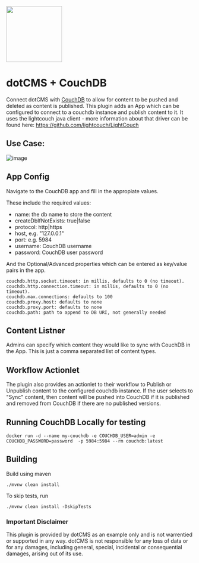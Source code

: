 <img src="https://static.dotcms.com/assets/icons/apps/couch-db-logo.png" width="150">


# dotCMS + CouchDB 


Connect dotCMS with [CouchDB](https://couchdb.apache.org/) to allow for content to be pushed and deleted as content is published.  This plugin adds an App which can be configured to connect to a couchdb instance and publish content to it.  It uses the lightcouch java client - more information about that driver can be found here: https://github.com/lightcouch/LightCouch

## Use Case:
![image](https://github.com/user-attachments/assets/ca8f1c4f-a0fb-4ad8-9fa3-4a870611707e)



## App Config

Navigate to the CouchDB app and fill in the appropiate values. 

These include the required values:
  - name: the db name to store the content
  - createDbIfNotExists: true|false
  - protocol: http|https
  - host, e.g.  "127.0.0.1"
  - port: e.g. 5984
  - username: CouchDB username
  - password: CouchDB user password
    

And the Optional/Advanced properties which can be entered as key/value pairs in the app.

```
couchdb.http.socket.timeout: in millis, defaults to 0 (no timeout). 
couchdb.http.connection.timeout: in millis, defaults to 0 (no timeout).
couchdb.max.connections: defaults to 100
couchdb.proxy.host: defaults to none
couchdb.proxy.port: defaults to none
couchdb.path: path to append to DB URI, not generally needed
```
## Content Listner
Admins can specify which content they would like to sync with CouchDB in the App.  This is just a comma separated list of content types.


## Workflow Actionlet

The plugin also provides an actionlet to their workflow to Publish or Unpublish content to the configured couchdb instance.  If the user selects to "Sync" content, then content will be pushed into CouchDB if it is published and removed from CouchDB if there are no published versions.

## Running CouchDB Locally for testing

```
docker run -d --name my-couchdb -e COUCHDB_USER=admin -e COUCHDB_PASSWORD=password  -p 5984:5984 --rm couchdb:latest
```


## Building

Build using maven
```
./mvnw clean install
```


To skip tests, run

```
./mvnw clean install -DskipTests
```


### Important Disclaimer
This plugin is provided by dotCMS as an example only and is not warrentied or supported in any way.  dotCMS is not responsible for any loss of data or for any damages, including
general, special, incidental or consequential damages, arising out of its use.

